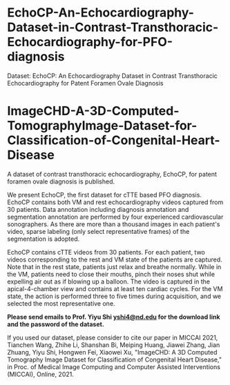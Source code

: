 # EchoCP-An-Echocardiography-Dataset-in-Contrast-Transthoracic-Echocardiography-for-PFO-diagnosis
Dataset: EchoCP: An Echocardiography Dataset in Contrast Transthoracic Echocardiography for Patent Foramen Ovale Diagnosis

# ImageCHD-A-3D-Computed-TomographyImage-Dataset-for-Classification-of-Congenital-Heart-Disease

A dataset of contrast transthoracic echocardiography, EchoCP, for patent foramen ovale diagnosis is published. 

We present EchoCP, the first dataset for cTTE based PFO diagnosis. EchoCP contains both VM and rest echocardiography videos captured from 30 patients.
Data annotation including diagnosis annotation and segmentation annotation are performed by four experienced cardiovascular sonographers.
As there are more than a thousand images in each patient's video, sparse labeling (only select representative frames) of the segmentation is adopted.

EchoCP contains cTTE videos from 30 patients. For each patient, two videos corresponding to the rest and VM state of the patients are captured. 
Note that in the rest state, patients just relax and breathe normally. While in the VM, patients need to close their mouths, pinch their noses shut while expelling air out as if blowing up a balloon.
The video is captured in the apical-4-chamber view and contains at least ten cardiac cycles.
For the VM state, the action is performed three to five times during acquisition, and we selected the most representative one.

**Please send emails to Prof. Yiyu Shi yshi4@nd.edu for the download link and the password of the dataset.**

If you used our dataset, please consider to cite our paper in MICCAI 2021, Tianchen Wang, Zhihe Li, Shanshan Bi, Meiping Huang, Jiawei Zhang, Jian Zhuang, Yiyu Shi, Hongwen Fei, Xiaowei Xu, "ImageCHD: A 3D Computed Tomography Image Dataset for Classification of Congenital Heart Disease," in Proc. of Medical Image Computing and Computer Assisted Interventions (MICCAI), Online, 2021.
